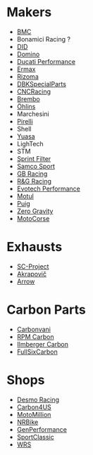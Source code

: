 # Makers
- [BMC](https://www.bmcairfilters.com/fr/filters/ducati/panigale-v4-s)
- Bonamici Racing ?
- [DID](https://didchain.com/fr/ducati-panigale-v4-s)
- [Domino](https://www.domino-group.com/fr/produits/ducati-panigale-v4-s)
- [Ducati Performance](https://www.ducatistore.fr/fr/)
- [Ermax](https://www.ermax.com/Ducati/)
- [Rizoma](https://rizoma.com/fr/motorbike/ducati/panigale-v4/panigale-v4-s-2025)
- [DBKSpecialParts](https://dbkspecialparts.com/en/2313-ducati-superbike-panigale-v4s-year2025)
- [CNCRacing](https://cncracing.com/en/ducati_superbike_panigale-v4-s_2025.html)
- [Brembo](https://www.brembo.com/fr/moto/aftermarket/Pages/default.aspx)
- [Öhlins](https://www.ohlins.com/product/panigale-v4-s-2025/)
- Marchesini
- [Pirelli](https://www.pirelli.com/tyres/fr-fr/motorcycle/all-tyres/products-sheet/diablo-supercorsa-sp-v4)
- Shell
- [Yuasa](https://www.yuasa.fr/)
- LighTech
- STM
- [Sprint Filter](https://www.sprintfilter.net/fr/ducati-panigale-v4-s)
- [Samco Sport](https://samcosport.com/uk/ducati-panigale-v4-s)
- [GB Racing](https://www.gbracing.eu/fr/ducati-panigale-v4-s)
- [R\&G Racing](https://www.rg-racing.com/browsebike/Ducati/Panigale_V4_S)
- [Evotech Performance](https://evotech-performance.com/collections/ducati-panigale-v4-s-2025)
- [Motul](https://www.motul.com/fr/fr/products?brand=ducati&model=panigale-v4-s)
- [Puig](https://puig.tv/fr/motos/ducati/panigale-1100-v4/2025?q=)
- [Zero Gravity](https://zerogravity-racing.com/collections/ducati-superbike-1098-1299)
- [MotoCorse](https://www.motocorsestore.com/en/sf_c_71-panigale-v4-2025)

# Exhausts
- [SC-Project](https://www.sc-project.com/fr/ducati-panigale-v4-s)
- [Akrapovič](https://www.akrapovic.com/fr/moto/road/ducati/panigale-v4-s-2025)
- [Arrow](https://www.arrow.it/fr/assembled/1911/Ducati-Panigale-V4-2025)
  
# Carbon Parts
- [Carbonvani](https://www.carbonvani.com/panigale-v4-2025)
- [RPM Carbon](https://rpmcarbon.com/fr-fr/collections/ducati-panigale-v4-v4s-2025-carbon-fiber-parts)
- [Ilmberger Carbon](https://ilmberger-carbon.de/Carbon/Ilmberger_Carbon_Ducati_Panigale_V4S_ab_2025_carbon)
- [FullSixCarbon](https://fullsixcarbon.fr/ducati-carbone-new-panigale-v4-2025-xsl-558_772.html)

# Shops
- [Desmo Racing](https://desmo-racing.com/carbone-new-panigale-v4-2025-xsl-244_771.html)
- [Carbon4US](https://carbon4us.com/fr/10709-panigale-v4-2025)
- [MotoMillion](https://motomillion.com/collections/ducati-panigale-v4-2025)
- [NRBike](https://nrbike.fr/votre-moto/ducati/panigale-v4-2025.html)
- [GenPerformance](https://gen-performance.com/collections/ducati-panigale-v4-2025)
- [SportClassic](https://sport-classic.com/14666-top-bike-ducati-panigale-v4-2025)
- [WRS](https://www.wrs.it/makeselector/search?pms1=Ducati&pms2=Panigale%20V4%20/%20S%20/%20R%202025&pms3=all&pms4=all&pmsl=1)

